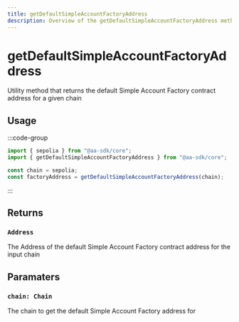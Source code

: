 ```yaml
---
title: getDefaultSimpleAccountFactoryAddress
description: Overview of the getDefaultSimpleAccountFactoryAddress method in aa-core utils
---
```


# getDefaultSimpleAccountFactoryAddress

Utility method that returns the default Simple Account Factory contract address for a given chain

## Usage

:::code-group

```ts [example.ts]
import { sepolia } from "@aa-sdk/core";
import { getDefaultSimpleAccountFactoryAddress } from "@aa-sdk/core";

const chain = sepolia;
const factoryAddress = getDefaultSimpleAccountFactoryAddress(chain);
```

:::

## Returns

### `Address`

The Address of the default Simple Account Factory contract address for the input chain

## Paramaters

### `chain: Chain`

The chain to get the default Simple Account Factory address for
